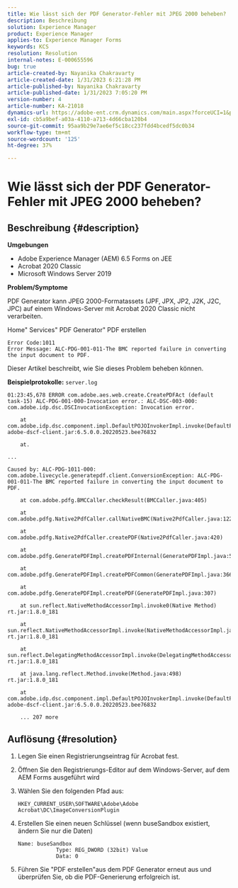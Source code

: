 ```yaml
---
title: Wie lässt sich der PDF Generator-Fehler mit JPEG 2000 beheben?
description: Beschreibung
solution: Experience Manager
product: Experience Manager
applies-to: Experience Manager Forms
keywords: KCS
resolution: Resolution
internal-notes: E-000655596
bug: true
article-created-by: Nayanika Chakravarty
article-created-date: 1/31/2023 6:21:28 PM
article-published-by: Nayanika Chakravarty
article-published-date: 1/31/2023 7:05:20 PM
version-number: 4
article-number: KA-21018
dynamics-url: https://adobe-ent.crm.dynamics.com/main.aspx?forceUCI=1&pagetype=entityrecord&etn=knowledgearticle&id=a389240e-94a1-ed11-aad1-6045bd0063aa
exl-id: cb5a9bef-a03a-4110-a713-4d66cba120b4
source-git-commit: 95aa9b29e7ae6ef5c18cc237fdd4bcedf5dc0b34
workflow-type: tm+mt
source-wordcount: '125'
ht-degree: 37%

---
```


# Wie lässt sich der PDF Generator-Fehler mit JPEG 2000 beheben?

## Beschreibung {#description}


<b>Umgebungen</b>

- Adobe Experience Manager (AEM) 6.5 Forms on JEE
- Acrobat 2020 Classic
- Microsoft Windows Server 2019

<b>Problem/Symptome</b>

PDF Generator kann JPEG 2000-Formatassets (JPF, JPX, JP2, J2K, J2C, JPC) auf einem Windows-Server mit Acrobat 2020 Classic nicht verarbeiten.

Home&quot; Services&quot; PDF Generator&quot; PDF erstellen


```
Error Code:1011 
Error Message: ALC-PDG-001-011-The BMC reported failure in converting the input document to PDF.
```


Dieser Artikel beschreibt, wie Sie dieses Problem beheben können.

<b>Beispielprotokolle:</b>
`server.log`


```
01:23:45,678 ERROR com.adobe.aes.web.create.CreatePDFAct (default task-15) ALC-PDG-001-000-Invocation error.: ALC-DSC-003-000: com.adobe.idp.dsc.DSCInvocationException: Invocation error.

    at com.adobe.idp.dsc.component.impl.DefaultPOJOInvokerImpl.invoke(DefaultPOJOInvokerImpl.java:152) adobe-dscf-client.jar:6.5.0.0.20220523.bee76832

    at.

...

Caused by: ALC-PDG-1011-000: com.adobe.livecycle.generatepdf.client.ConversionException: ALC-PDG-001-011-The BMC reported failure in converting the input document to PDF.

    at com.adobe.pdfg.BMCCaller.checkResult(BMCCaller.java:405)

    at com.adobe.pdfg.Native2PdfCaller.callNativeBMC(Native2PdfCaller.java:1229)

    at com.adobe.pdfg.Native2PdfCaller.createPDF(Native2PdfCaller.java:420)

    at com.adobe.pdfg.GeneratePDFImpl.createPDFInternal(GeneratePDFImpl.java:527)

    at com.adobe.pdfg.GeneratePDFImpl.createPDFCommon(GeneratePDFImpl.java:366)

    at com.adobe.pdfg.GeneratePDFImpl.createPDF(GeneratePDFImpl.java:307)

    at sun.reflect.NativeMethodAccessorImpl.invoke0(Native Method) rt.jar:1.8.0_181

    at sun.reflect.NativeMethodAccessorImpl.invoke(NativeMethodAccessorImpl.java:62) rt.jar:1.8.0_181

    at sun.reflect.DelegatingMethodAccessorImpl.invoke(DelegatingMethodAccessorImpl.java:43) rt.jar:1.8.0_181

    at java.lang.reflect.Method.invoke(Method.java:498) rt.jar:1.8.0_181

    at com.adobe.idp.dsc.component.impl.DefaultPOJOInvokerImpl.invoke(DefaultPOJOInvokerImpl.java:118) adobe-dscf-client.jar:6.5.0.0.20220523.bee76832

    ... 207 more
```



## Auflösung {#resolution}


1. Legen Sie einen Registrierungseintrag für Acrobat fest.
2. Öffnen Sie den Registrierungs-Editor auf dem Windows-Server, auf dem AEM Forms ausgeführt wird
3. Wählen Sie den folgenden Pfad aus:

   `HKEY_CURRENT_USER\SOFTWARE\Adobe\Adobe Acrobat\DC\ImageConversionPlugin`
4. Erstellen Sie einen neuen Schlüssel (wenn buseSandbox existiert, ändern Sie nur die Daten)


   ```
   Name: buseSandbox
               Type: REG_DWORD (32bit) Value
               Data: 0
   ```

5. Führen Sie &quot;PDF erstellen&quot;aus dem PDF Generator erneut aus und überprüfen Sie, ob die PDF-Generierung erfolgreich ist.
